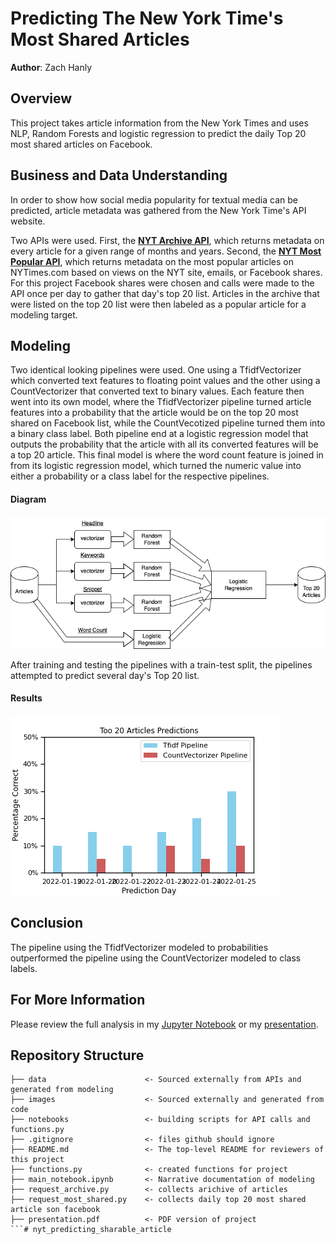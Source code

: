 # Predicting The New York Time's Most Shared Articles

**Author**: Zach Hanly

## Overview

This project takes article information from the New York Times and uses NLP, Random Forests and logistic regression to predict the daily Top 20 most shared articles on Facebook. 

## Business and Data Understanding

In order to show how social media popularity for textual media can be predicted, article metadata was gathered from the New York Time's API website.

Two APIs were used. First, the __[NYT Archive API](https://developer.nytimes.com/docs/archive-product/1/overview)__,  which returns metadata on every article for a given range of months and years. Second, the __[NYT Most Popular API](https://developer.nytimes.com/docs/most-popular-product/1/overview)__, which returns metadata on the most popular articles on NYTimes.com based on views on the NYT site, emails, or Facebook shares. For this project Facebook shares were chosen and calls were made to the API once per day to gather that day's top 20 list. Articles in the archive that were listed on the top 20 list were then labeled as a popular article for a modeling target. 

## Modeling

Two identical looking pipelines were used. One using a TfidfVectorizer which converted text features to floating point values and the other using a CountVectorizer that converted text to binary values. Each feature then went into its own model, where the TfidfVectorizer pipeline turned article features into a probability that the article would be on the top 20 most shared on Facebook list, while the CountVecotized pipeline turned them into a binary class label. Both pipeline end at a logistic regression model that outputs the probability that the article with all its converted features will be a top 20 article. This final model is where the word count feature is joined in from its logistic regression model, which turned the numeric value into either a probability or a class label for the respective pipelines. 

#### Diagram
![model diagram](images/model_diagram.png)


After training and testing the pipelines with a train-test split, the pipelines attempted to predict several day's Top 20 list. 
#### Results 
![model results](images/model_results.png)

## Conclusion

The pipeline using the TfidfVectorizer modeled to probabilities outperformed the pipeline using the CountVectorizer modeled to class labels. 


## For More Information

Please review the full analysis in my [Jupyter Notebook](./main_notebook.ipynb) or my [presentation](./presentation.pdf).

## Repository Structure

```
├── data                      <- Sourced externally from APIs and generated from modeling 
├── images                    <- Sourced externally and generated from code
├── notebooks                 <- building scripts for API calls and functions.py
├── .gitignore                <- files github should ignore 
├── README.md                 <- The top-level README for reviewers of this project
├── functions.py              <- created functions for project  
├── main_notebook.ipynb       <- Narrative documentation of modeling
├── request_archive.py        <- collects arichive of articles
├── request_most_shared.py    <- collects daily top 20 most shared article son facebook
├── presentation.pdf          <- PDF version of project 
```# nyt_predicting_sharable_article
